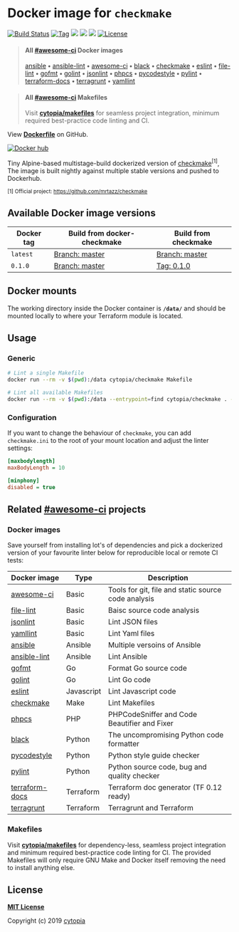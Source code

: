 # Docker image for `checkmake`

[![Build Status](https://travis-ci.com/cytopia/docker-checkmake.svg?branch=master)](https://travis-ci.com/cytopia/docker-checkmake)
[![Tag](https://img.shields.io/github/tag/cytopia/docker-checkmake.svg)](https://github.com/cytopia/docker-checkmake/releases)
[![](https://images.microbadger.com/badges/version/cytopia/checkmake:latest.svg?&kill_cache=1)](https://microbadger.com/images/cytopia/checkmake:latest "checkmake")
[![](https://images.microbadger.com/badges/image/cytopia/checkmake:latest.svg?&kill_cache=1)](https://microbadger.com/images/cytopia/checkmake:latest "checkmake")
[![](https://img.shields.io/badge/github-cytopia%2Fdocker--checkmake-red.svg)](https://github.com/cytopia/docker-checkmake "github.com/cytopia/docker-checkmake")
[![License](https://img.shields.io/badge/license-MIT-%233DA639.svg)](https://opensource.org/licenses/MIT)

> #### All [#awesome-ci](https://github.com/topics/awesome-ci) Docker images
>
> [ansible](https://github.com/cytopia/docker-ansible) **•**
> [ansible-lint](https://github.com/cytopia/docker-ansible-lint) **•**
> [awesome-ci](https://github.com/cytopia/awesome-ci) **•**
> [black](https://github.com/cytopia/docker-black) **•**
> [checkmake](https://github.com/cytopia/docker-checkmake) **•**
> [eslint](https://github.com/cytopia/docker-eslint) **•**
> [file-lint](https://github.com/cytopia/docker-file-lint) **•**
> [gofmt](https://github.com/cytopia/docker-gofmt) **•**
> [golint](https://github.com/cytopia/docker-golint) **•**
> [jsonlint](https://github.com/cytopia/docker-jsonlint) **•**
> [phpcs](https://github.com/cytopia/docker-phpcs) **•**
> [pycodestyle](https://github.com/cytopia/docker-pycodestyle) **•**
> [pylint](https://github.com/cytopia/docker-pylint) **•**
> [terraform-docs](https://github.com/cytopia/docker-terraform-docs) **•**
> [terragrunt](https://github.com/cytopia/docker-terragrunt) **•**
> [yamllint](https://github.com/cytopia/docker-yamllint)


> #### All [#awesome-ci](https://github.com/topics/awesome-ci) Makefiles
>
> Visit **[cytopia/makefiles](https://github.com/cytopia/makefiles)** for seamless project integration, minimum required best-practice code linting and CI.

View **[Dockerfile](https://github.com/cytopia/docker-checkmake/blob/master/Dockerfile)** on GitHub.

[![Docker hub](http://dockeri.co/image/cytopia/checkmake?&kill_cache=1)](https://hub.docker.com/r/cytopia/checkmake)

Tiny Alpine-based multistage-build dockerized version of [checkmake](https://github.com/mrtazz/checkmake)<sup>[1]</sup>,
The image is built nightly against multiple stable versions and pushed to Dockerhub.

<sub>[1] Official project: https://github.com/mrtazz/checkmake</sub>


## Available Docker image versions


| Docker tag | Build from docker-checkmake | Build from checkmake |
|------------|----------------------------------|---------------------------|
| `latest`   | [Branch: master](https://github.com/cytopia/docker-checkmake) | [Branch: master](https://github.com/mrtazz/checkmake) |
| `0.1.0`    | [Branch: master](https://github.com/cytopia/docker-checkmake) | [Tag: 0.1.0](https://github.com/mrtazz/checkmake/tree/0.1.0) |


## Docker mounts

The working directory inside the Docker container is **`/data/`** and should be mounted locally to
where your Terraform module is located.


## Usage

### Generic
```bash
# Lint a single Makefile
docker run --rm -v $(pwd):/data cytopia/checkmake Makefile

# Lint all available Makefiles
docker run --rm -v $(pwd):/data --entrypoint=find cytopia/checkmake . -name Makefile -exec checkmake {} \;
```

### Configuration

If you want to change the behaviour of `checkmake`, you can add `checkmake.ini` to the root of your
mount location and adjust the linter settings:
```ini
[maxbodylength]
maxBodyLength = 10

[minphony]
disabled = true
```


## Related [#awesome-ci](https://github.com/topics/awesome-ci) projects

### Docker images

Save yourself from installing lot's of dependencies and pick a dockerized version of your favourite
linter below for reproducible local or remote CI tests:

| Docker image | Type | Description |
|--------------|------|-------------|
| [awesome-ci](https://github.com/cytopia/awesome-ci) | Basic | Tools for git, file and static source code analysis |
| [file-lint](https://github.com/cytopia/docker-file-lint) | Basic | Baisc source code analysis |
| [jsonlint](https://github.com/cytopia/docker-jsonlint) | Basic | Lint JSON files |
| [yamllint](https://github.com/cytopia/docker-yamllint) | Basic | Lint Yaml files |
| [ansible](https://github.com/cytopia/docker-ansible) | Ansible | Multiple versoins of Ansible |
| [ansible-lint](https://github.com/cytopia/docker-ansible-lint) | Ansible | Lint  Ansible |
| [gofmt](https://github.com/cytopia/docker-gofmt) | Go | Format Go source code |
| [golint](https://github.com/cytopia/docker-golint) | Go | Lint Go code |
| [eslint](https://github.com/cytopia/docker-eslint) | Javascript | Lint Javascript code |
| [checkmake](https://github.com/cytopia/docker-checkmake) | Make | Lint Makefiles |
| [phpcs](https://github.com/cytopia/docker-phpcs) | PHP | PHPCodeSniffer and Code Beautifier and Fixer |
| [black](https://github.com/cytopia/docker-black) | Python | The uncompromising Python code formatter |
| [pycodestyle](https://github.com/cytopia/docker-pycodestyle) | Python | Python style guide checker |
| [pylint](https://github.com/cytopia/docker-pylint) | Python | Python source code, bug and quality checker |
| [terraform-docs](https://github.com/cytopia/docker-terraform-docs) | Terraform | Terraform doc generator (TF 0.12 ready) |
| [terragrunt](https://github.com/cytopia/docker-terragrunt) | Terraform | Terragrunt and Terraform |


### Makefiles

Visit **[cytopia/makefiles](https://github.com/cytopia/makefiles)** for dependency-less, seamless project integration and minimum required best-practice code linting for CI.
The provided Makefiles will only require GNU Make and Docker itself removing the need to install anything else.


## License

**[MIT License](LICENSE)**

Copyright (c) 2019 [cytopia](https://github.com/cytopia)
